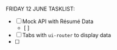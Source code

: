 FRIDAY 12 JUNE TASKLIST:

- [ ] Mock API with Résumé Data
  - [ ] 
- [ ] Tabs with `ui-router` to display data
- [ ] 